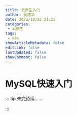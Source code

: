 ```yaml
---
title: 云原生入门
author: 吴建华
date: 2022/10/22 21:21
categories:
 - 云原生
tags:
 - k8s
showArticleMetadata: false
editLink: false
lastUpdated: false
showComment: false
---
```


# MySQL快速入门

::: tip 未完待续......

:::
